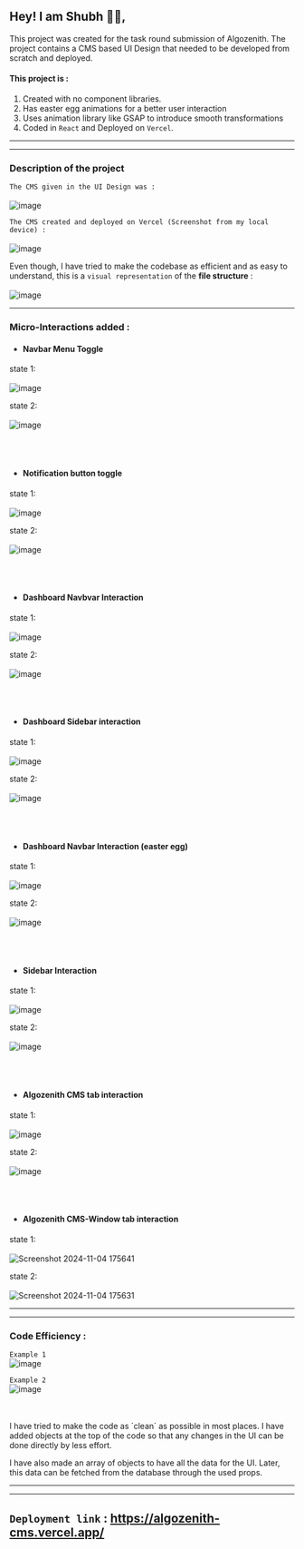 
## Hey! I am Shubh 👋🏽,

This project was created for the task round submission of Algozenith. The project contains a CMS based UI Design that needed to be developed from scratch and deployed. 

#### This project is : 
1. Created with no component libraries. 
2. Has easter egg animations for a better user interaction
3. Uses animation library like GSAP to introduce smooth transformations
4. Coded in `React` and Deployed on `Vercel`.

---
---
### Description of the project

`The CMS given in the UI Design was :` <br/><br/>
![image](https://github.com/user-attachments/assets/7206fe88-4843-4b15-a347-6051d0828c26)


`The CMS created and deployed on Vercel (Screenshot from my local device) :` <br/><br/>
![image](https://github.com/user-attachments/assets/8df9fb42-5a55-43ff-b39c-74a9922cf7ef)




Even though, I have tried to make the codebase as efficient and as easy to understand, this is a `visual representation` of the **file structure** :
<br /><br />
![image](https://github.com/user-attachments/assets/f8e06c10-eef3-4e8c-9eb0-da3122bf828b)



---

### Micro-Interactions added :

- #### Navbar Menu Toggle  

state 1: 
<br/><br/>
![image](https://github.com/user-attachments/assets/8df9fb42-5a55-43ff-b39c-74a9922cf7ef)

state 2:
<br/><br/>
![image](https://github.com/user-attachments/assets/8a728aea-b89e-4d79-8c39-a70301f0c067)




<br />
<br />

- #### Notification button toggle 

state 1: 
<br/><br/>
![image](https://github.com/user-attachments/assets/8df9fb42-5a55-43ff-b39c-74a9922cf7ef)

state 2:
<br/><br/>
![image](https://github.com/user-attachments/assets/2158773f-4db1-41d5-a158-14effbba4eac)




<br />
<br />

- #### Dashboard Navbvar Interaction 

state 1: 
<br/><br/>
![image](https://github.com/user-attachments/assets/8df9fb42-5a55-43ff-b39c-74a9922cf7ef)

state 2:
<br/><br/>
![image](https://github.com/user-attachments/assets/87510ebf-c5b2-47d5-809d-e245551593d8)




<br />
<br />

- #### Dashboard Sidebar interaction

state 1: 
<br/><br/>
![image](https://github.com/user-attachments/assets/8df9fb42-5a55-43ff-b39c-74a9922cf7ef)

state 2:
<br/><br/>
![image](https://github.com/user-attachments/assets/a23b6cbc-f013-4a1c-b8ad-237423719ebd)




<br />
<br />

- #### Dashboard Navbar Interaction (easter egg)

state 1: 
<br/><br/>
![image](https://github.com/user-attachments/assets/ab0a15c4-7015-4915-bf9b-79155d4a82ba)

state 2:
<br/><br/>
![image](https://github.com/user-attachments/assets/cb1fa1d7-f9a2-40bd-9941-916c16328d48)




<br />
<br />

- #### Sidebar Interaction

state 1: 
<br/><br/>
![image](https://github.com/user-attachments/assets/8df9fb42-5a55-43ff-b39c-74a9922cf7ef)

state 2:
<br/><br/>
![image](https://github.com/user-attachments/assets/51c410d5-0b02-4236-8946-90fc86ee6f86)



<br />
<br />

- #### Algozenith CMS tab interaction  

state 1: 
<br/><br/>
![image](https://github.com/user-attachments/assets/8df9fb42-5a55-43ff-b39c-74a9922cf7ef)

state 2:
<br/><br/>
![image](https://github.com/user-attachments/assets/195a54d2-1306-40d3-b7df-b6a0614d2082)


<br />
<br />

- #### Algozenith CMS-Window tab interaction  

state 1: 
<br/><br/>
![Screenshot 2024-11-04 175641](https://github.com/user-attachments/assets/a31013f9-7cf3-491a-970b-b59ea8c38475)


state 2:
<br/><br/>
![Screenshot 2024-11-04 175631](https://github.com/user-attachments/assets/7d3ca659-382c-4182-86ae-b382fe0b36df)



---
---



### Code Efficiency :

`Example 1` <br />
![image](https://github.com/user-attachments/assets/4a3c194d-42e7-490c-8595-ceb49ddbcfe4)
<br />

`Example 2` <br />
![image](https://github.com/user-attachments/assets/4091c887-6738-4106-be9c-11306c030957)

<br />
<br />
I have tried to make the code as `clean` as possible in most places. I have added objects at the top of the code so that any changes in the UI can be done directly by less effort.

I have also made an array of objects to have all the data for the UI. Later, this data can be fetched from the database through the used props. 


---
---

## `Deployment link` : https://algozenith-cms.vercel.app/




